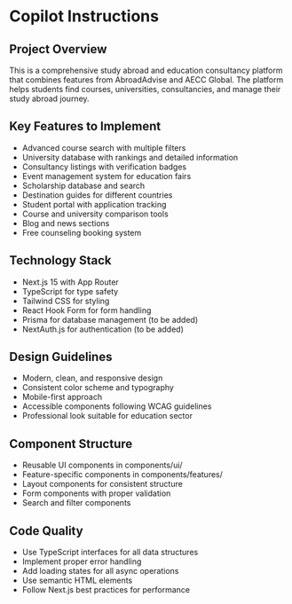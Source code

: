 # Copilot Instructions

<!-- Use this file to provide workspace-specific custom instructions to Copilot. For more details, visit https://code.visualstudio.com/docs/copilot/copilot-customization#_use-a-githubcopilotinstructionsmd-file -->

## Project Overview
This is a comprehensive study abroad and education consultancy platform that combines features from AbroadAdvise and AECC Global. The platform helps students find courses, universities, consultancies, and manage their study abroad journey.

## Key Features to Implement
- Advanced course search with multiple filters
- University database with rankings and detailed information
- Consultancy listings with verification badges
- Event management system for education fairs
- Scholarship database and search
- Destination guides for different countries
- Student portal with application tracking
- Course and university comparison tools
- Blog and news sections
- Free counseling booking system

## Technology Stack
- Next.js 15 with App Router
- TypeScript for type safety
- Tailwind CSS for styling
- React Hook Form for form handling
- Prisma for database management (to be added)
- NextAuth.js for authentication (to be added)

## Design Guidelines
- Modern, clean, and responsive design
- Consistent color scheme and typography
- Mobile-first approach
- Accessible components following WCAG guidelines
- Professional look suitable for education sector

## Component Structure
- Reusable UI components in components/ui/
- Feature-specific components in components/features/
- Layout components for consistent structure
- Form components with proper validation
- Search and filter components

## Code Quality
- Use TypeScript interfaces for all data structures
- Implement proper error handling
- Add loading states for all async operations
- Use semantic HTML elements
- Follow Next.js best practices for performance
